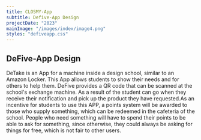 ```yaml
---
title: CLOSMY-App
subtitle: Defive-App Design
projectDate: "2023"
mainImage: "/images/index/image4.png"
styles: "defiveapp.css"
---
```

<section class="section">
        <h1 class="title">DeFive-App Design</h1>
    <div class="details">
        <p class="description">DeTake is an App for a machine inside a design school, similar to an Amazon Locker. This App allows students to show their needs and for others to help them. DeFive provides a QR code that can be scanned at the school's exchange machine. As a result of the student can go when they receive their notification and pick up the product they have requested.As an incentive for students to use this APP, a points system will be awarded to those who supply something, which can be redeemed in the cafeteria of the school. People who need something will have to spend their points to be able to ask for something, since otherwise, they could always be asking for things for free, which is not fair to other users.</p>
    </div>
    <div class="grid-container">
        <div class="image-container">
            <img class="img" src="/images/defiveapp/DFA-Carrousel.png" alt="">
        </div>
        <div class="image-container">
            <img class="img" src="/images/defiveapp/C-MOCKUP MOVIL ICONOS.png" alt="">
        </div>
        <div class="image-container">
            <img class="img" src="/images/defiveapp/C-PANTALLA INICIO DE LA APLICAICÓN.png" alt="">
        </div>
        <div class="image-container">
            <img class="img" src="/images/defiveapp/C-REGISTRO.png" alt="">
        </div>
        <div class="image-container">
            <img class="img" src="/images/defiveapp/C-ALERTA CLOMY.png" alt="">
        </div>
        <div class="image-container">
            <img class="img" src="/images/defiveapp/C-ALERTA CLOMY 2.png" alt="">
        </div>
        <div class="image-container">
            <img class="img" src="/images/defiveapp/C-ALERTA ERROR CLOMY.png" alt="">
        </div>
        <div class="image-container">
            <img class="img" src="/images/defiveapp/C-PANTALLA PRINCIPAL AVATAR 2.png" alt="">
        </div>
        <div class="image-container">
            <img class="img" src="/images/defiveapp/C-WIRE1-80.jpg" alt="">
    </div>
</section>
